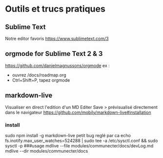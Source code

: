 # Outils et trucs pratiques 

## Sublime Text 
Notre editor favoris 
https://www.sublimetext.com/3

## orgmode for Sublime Text 2 & 3
https://github.com/danielmagnussons/orgmode
ex : 
* ouvrez /docs/roadmap.org
* Ctrl+Shift+P, tapez orgmode

## markdown-live
Visualiser en direct l'edition d'un MD
Editer Save > prévisualisé directement dans le navigateur
https://github.com/mobily/markdown-live#installation
### install
sudo npm install -g markdown-live
petit bug reglé par ca 
echo fs.inotify.max_user_watches=524288 | sudo tee -a /etc/sysctl.conf && sudo sysctl -p
###usage
mdlive --file modules/communecter/docs/devLog.md
mdlive --dir modules/communecter/docs